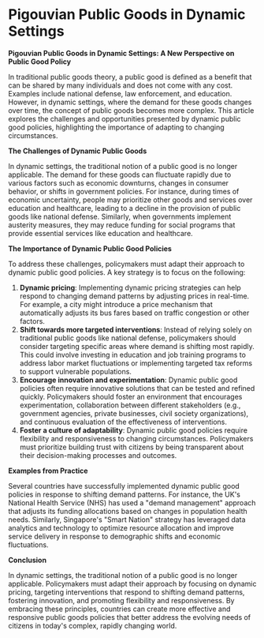 # Pigouvian Public Goods in Dynamic Settings

**Pigouvian Public Goods in Dynamic Settings: A New Perspective on Public Good Policy**

In traditional public goods theory, a public good is defined as a benefit that can be shared by many individuals and does not come with any cost. Examples include national defense, law enforcement, and education. However, in dynamic settings, where the demand for these goods changes over time, the concept of public goods becomes more complex. This article explores the challenges and opportunities presented by dynamic public good policies, highlighting the importance of adapting to changing circumstances.

**The Challenges of Dynamic Public Goods**

In dynamic settings, the traditional notion of a public good is no longer applicable. The demand for these goods can fluctuate rapidly due to various factors such as economic downturns, changes in consumer behavior, or shifts in government policies. For instance, during times of economic uncertainty, people may prioritize other goods and services over education and healthcare, leading to a decline in the provision of public goods like national defense. Similarly, when governments implement austerity measures, they may reduce funding for social programs that provide essential services like education and healthcare.

**The Importance of Dynamic Public Good Policies**

To address these challenges, policymakers must adapt their approach to dynamic public good policies. A key strategy is to focus on the following:

1. **Dynamic pricing**: Implementing dynamic pricing strategies can help respond to changing demand patterns by adjusting prices in real-time. For example, a city might introduce a price mechanism that automatically adjusts its bus fares based on traffic congestion or other factors.
2. **Shift towards more targeted interventions**: Instead of relying solely on traditional public goods like national defense, policymakers should consider targeting specific areas where demand is shifting most rapidly. This could involve investing in education and job training programs to address labor market fluctuations or implementing targeted tax reforms to support vulnerable populations.
3. **Encourage innovation and experimentation**: Dynamic public good policies often require innovative solutions that can be tested and refined quickly. Policymakers should foster an environment that encourages experimentation, collaboration between different stakeholders (e.g., government agencies, private businesses, civil society organizations), and continuous evaluation of the effectiveness of interventions.
4. **Foster a culture of adaptability**: Dynamic public good policies require flexibility and responsiveness to changing circumstances. Policymakers must prioritize building trust with citizens by being transparent about their decision-making processes and outcomes.

**Examples from Practice**

Several countries have successfully implemented dynamic public good policies in response to shifting demand patterns. For instance, the UK's National Health Service (NHS) has used a "demand management" approach that adjusts its funding allocations based on changes in population health needs. Similarly, Singapore's "Smart Nation" strategy has leveraged data analytics and technology to optimize resource allocation and improve service delivery in response to demographic shifts and economic fluctuations.

**Conclusion**

In dynamic settings, the traditional notion of a public good is no longer applicable. Policymakers must adapt their approach by focusing on dynamic pricing, targeting interventions that respond to shifting demand patterns, fostering innovation, and promoting flexibility and responsiveness. By embracing these principles, countries can create more effective and responsive public goods policies that better address the evolving needs of citizens in today's complex, rapidly changing world.
